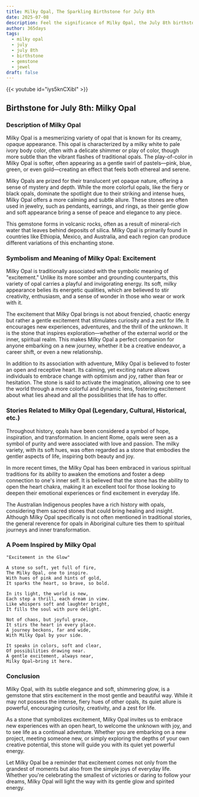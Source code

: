 ```yaml
---
title: Milky Opal, The Sparkling Birthstone for July 8th
date: 2025-07-08
description: Feel the significance of Milky Opal, the July 8th birthstone symbolizing Excitement. Let its beauty and meaning brighten your day.
author: 365days
tags:
  - milky opal
  - july
  - july 8th
  - birthstone
  - gemstone
  - jewel
draft: false
---
```


{{< youtube id="iys5knCXibI" >}}

## Birthstone for July 8th: Milky Opal

### Description of Milky Opal

Milky Opal is a mesmerizing variety of opal that is known for its creamy, opaque appearance. This opal is characterized by a milky white to pale ivory body color, often with a delicate shimmer or play of color, though more subtle than the vibrant flashes of traditional opals. The play-of-color in Milky Opal is softer, often appearing as a gentle swirl of pastels—pink, blue, green, or even gold—creating an effect that feels both ethereal and serene.

Milky Opals are prized for their translucent yet opaque nature, offering a sense of mystery and depth. While the more colorful opals, like the fiery or black opals, dominate the spotlight due to their striking and intense hues, Milky Opal offers a more calming and subtle allure. These stones are often used in jewelry, such as pendants, earrings, and rings, as their gentle glow and soft appearance bring a sense of peace and elegance to any piece.

This gemstone forms in volcanic rocks, often as a result of mineral-rich water that leaves behind deposits of silica. Milky Opal is primarily found in countries like Ethiopia, Mexico, and Australia, and each region can produce different variations of this enchanting stone.

### Symbolism and Meaning of Milky Opal: Excitement

Milky Opal is traditionally associated with the symbolic meaning of "excitement." Unlike its more somber and grounding counterparts, this variety of opal carries a playful and invigorating energy. Its soft, milky appearance belies its energetic qualities, which are believed to stir creativity, enthusiasm, and a sense of wonder in those who wear or work with it.

The excitement that Milky Opal brings is not about frenzied, chaotic energy but rather a gentle excitement that stimulates curiosity and a zest for life. It encourages new experiences, adventures, and the thrill of the unknown. It is the stone that inspires exploration—whether of the external world or the inner, spiritual realm. This makes Milky Opal a perfect companion for anyone embarking on a new journey, whether it be a creative endeavor, a career shift, or even a new relationship.

In addition to its association with adventure, Milky Opal is believed to foster an open and receptive heart. Its calming, yet exciting nature allows individuals to embrace change with optimism and joy, rather than fear or hesitation. The stone is said to activate the imagination, allowing one to see the world through a more colorful and dynamic lens, fostering excitement about what lies ahead and all the possibilities that life has to offer.

### Stories Related to Milky Opal (Legendary, Cultural, Historical, etc.)

Throughout history, opals have been considered a symbol of hope, inspiration, and transformation. In ancient Rome, opals were seen as a symbol of purity and were associated with love and passion. The milky variety, with its soft hues, was often regarded as a stone that embodies the gentler aspects of life, inspiring both beauty and joy.

In more recent times, the Milky Opal has been embraced in various spiritual traditions for its ability to awaken the emotions and foster a deep connection to one's inner self. It is believed that the stone has the ability to open the heart chakra, making it an excellent tool for those looking to deepen their emotional experiences or find excitement in everyday life.

The Australian Indigenous peoples have a rich history with opals, considering them sacred stones that could bring healing and insight. Although Milky Opal specifically is not often mentioned in traditional stories, the general reverence for opals in Aboriginal culture ties them to spiritual journeys and inner transformation.

### A Poem Inspired by Milky Opal

```
"Excitement in the Glow"

A stone so soft, yet full of fire,  
The Milky Opal, one to inspire.  
With hues of pink and hints of gold,  
It sparks the heart, so brave, so bold.

In its light, the world is new,  
Each step a thrill, each dream in view.  
Like whispers soft and laughter bright,  
It fills the soul with pure delight.

Not of chaos, but joyful grace,  
It stirs the heart in every place.  
A journey beckons, far and wide,  
With Milky Opal by your side.

It speaks in colors, soft and clear,  
Of possibilities drawing near.  
A gentle excitement, always near,  
Milky Opal—bring it here.
```

### Conclusion

Milky Opal, with its subtle elegance and soft, shimmering glow, is a gemstone that stirs excitement in the most gentle and beautiful way. While it may not possess the intense, fiery hues of other opals, its quiet allure is powerful, encouraging curiosity, creativity, and a zest for life.

As a stone that symbolizes excitement, Milky Opal invites us to embrace new experiences with an open heart, to welcome the unknown with joy, and to see life as a continual adventure. Whether you are embarking on a new project, meeting someone new, or simply exploring the depths of your own creative potential, this stone will guide you with its quiet yet powerful energy.

Let Milky Opal be a reminder that excitement comes not only from the grandest of moments but also from the simple joys of everyday life. Whether you're celebrating the smallest of victories or daring to follow your dreams, Milky Opal will light the way with its gentle glow and spirited energy.